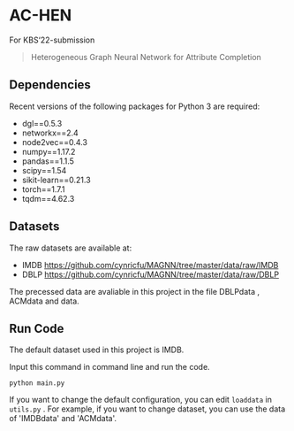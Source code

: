 # AC-HEN
For KBS‘22-submission
> Heterogeneous Graph Neural Network for Attribute Completion

## Dependencies
Recent versions of the following packages for Python 3 are required:
* dgl==0.5.3
* networkx==2.4
* node2vec==0.4.3
* numpy==1.17.2
* pandas==1.1.5
* scipy==1.54
* sikit-learn==0.21.3
* torch==1.7.1
* tqdm==4.62.3


## Datasets
The raw datasets are available at:
* IMDB https://github.com/cynricfu/MAGNN/tree/master/data/raw/IMDB
* DBLP https://github.com/cynricfu/MAGNN/tree/master/data/raw/DBLP  

The precessed data are avaliable in this project in the file DBLPdata , ACMdata and data.

## Run Code
The default dataset used in this project is IMDB.  

Input this command in command line and run the code.  

`python main.py`

If you want to change the default configuration, you can edit `loaddata` in `utils.py` . For example, if you want to change dataset, you can use the data of 'IMDBdata' and 'ACMdata'.

